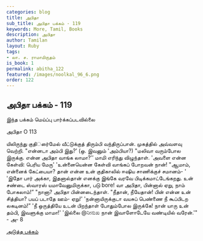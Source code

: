 ```yaml
---
categories: blog
title: அபிதா
sub_title: அபிதா பக்கம் - 119
keywords: More, Tamil, Books
description: அபிதா
author: Tamilan
layout: Ruby
tags:
- லா. ச. ராமாமிருதம்
is_book: 1
permalink: abitha_122
featured: /images/noolkal_96_6.png
order: 122
---
```

## அபிதா பக்கம் - 119

இந்த பக்கம் மெய்ப்பு பார்க்கப்படவில்லை

﻿அபிதா O 113

யிலிருந்து குதிர்ைமேல் வீட்டுக்குத் திரும்பி வந்திருப்பான். முகத்தில் அவ்வளவு வெற்றி. "என்னடா அம்பி இது?’ (ஒ. இவனும் 'அம்பியா?) "மலிவா வரும்போல இருக்கு. என்ன அபிதா வாங்க லாமா?’’ மாமி எரிந்து விழுந்தாள். 'அவளை என்ன கேள்வி: பெரிய மேரு' 'உன்னையென்ன கேள்வி வாங்கப் போறவன் நான்! "ஆமாம், என்னைக் கேட்பையா? தான் என்ன உன் குதிகாலில் ஈஷிய சாணிக்குச் சமானம்- ' 'இதோ பார் அக்கா, இதனால்தான் எனக்கு இங்கே வரவே பிடிக்கமாட்டேங்கறது. உன் சண்டை ஸ்வாரஸ் யமாவேனுமிருக்கா, படு bore! வா அபிதா, பின்னால் ஏறு, நாம் போகலாம்!” "நானா? அபிதா பின்னடைந்தாள். "நீதான், நீயேதான்! பின் என்ன உன் சித்தியா? பயப் படாதே ஊம்- ஏறு!' 'நன்னாயிருக்குடா வயசுப் பெண்ணை நீ கூப்பிடற லகடினம்!” 'நீ ஒருத்தியே உடன் பிறந்தாள் போதும்போல இருக்கே! நான் யாரு உன் தம்பி, இவளுக்கு மாமா!' 'இல்லை @ನೀನುಖ நான் இவாளோடேயே வண்டியில் வரேன்.'" - அ- 8

[அடுத்த பக்கம்](abitha_123)